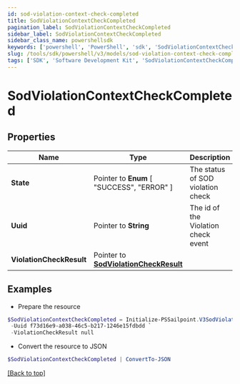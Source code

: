 ```yaml
---
id: sod-violation-context-check-completed
title: SodViolationContextCheckCompleted
pagination_label: SodViolationContextCheckCompleted
sidebar_label: SodViolationContextCheckCompleted
sidebar_class_name: powershellsdk
keywords: ['powershell', 'PowerShell', 'sdk', 'SodViolationContextCheckCompleted'] 
slug: /tools/sdk/powershell/v3/models/sod-violation-context-check-completed
tags: ['SDK', 'Software Development Kit', 'SodViolationContextCheckCompleted']
---
```



# SodViolationContextCheckCompleted

## Properties

Name | Type | Description | Notes
------------ | ------------- | ------------- | -------------
**State** |  Pointer to  **Enum** [  "SUCCESS",    "ERROR" ] | The status of SOD violation check | [optional] 
**Uuid** |  Pointer to **String** | The id of the Violation check event | [optional] 
**ViolationCheckResult** |  Pointer to [**SodViolationCheckResult**](sod-violation-check-result) |  | [optional] 

## Examples

- Prepare the resource
```powershell
$SodViolationContextCheckCompleted = Initialize-PSSailpoint.V3SodViolationContextCheckCompleted  -State SUCCESS `
 -Uuid f73d16e9-a038-46c5-b217-1246e15fdbdd `
 -ViolationCheckResult null
```

- Convert the resource to JSON
```powershell
$SodViolationContextCheckCompleted | ConvertTo-JSON
```


[[Back to top]](#) 

